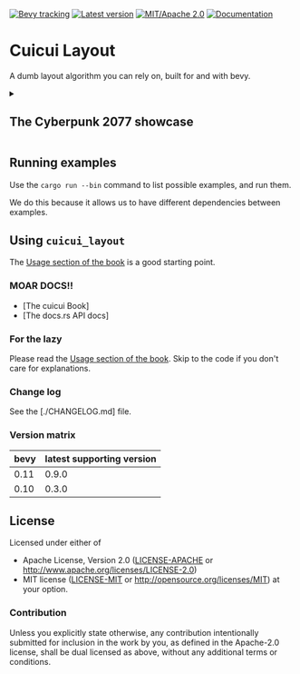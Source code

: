 [![Bevy tracking](https://img.shields.io/badge/Bevy%20tracking-released%20version-lightblue)](https://github.com/bevyengine/bevy/blob/main/docs/plugins_guidelines.md#main-branch-tracking)
[![Latest version](https://img.shields.io/crates/v/cuicui_layout.svg)](https://crates.io/crates/cuicui_layout)
[![MIT/Apache 2.0](https://img.shields.io/badge/license-MIT%2FApache-blue.svg)](./LICENSE)
[![Documentation](https://docs.rs/cuicui_layout/badge.svg)](https://docs.rs/cuicui_layout/)

# Cuicui Layout

A dumb layout algorithm you can rely on, built for and with bevy.

<details><summary><h2>The Cyberpunk 2077 showcase</h2></summary>

For some reasons, the Cyberpunk main menu has become the 7GUI of bevy, so here
is the Cyberpunk main menu using `cuicui_layout_bevy_ui`.

https://github.com/nicopap/cuicui_layout/assets/26321040/8a51f9a9-ffa7-4b60-a2ad-3947ff718e27.mp4

| **❗ Hot reloading disclaimer ❗** |
|------------------------------------|

Chirp hot reloading with `bevy_ui` components (ie: using `cuicui_layout_bevy_ui`)
is broken due to <https://github.com/bevyengine/bevy/pull/9621>.
You may want to work on a local patched version of bevy.
A workaround will probably be provided in cuicui 0.10.

### Code

```rust
use bevy::prelude::*;
use cuicui_layout_bevy_ui::UiDsl as Dsl;
use cuicui_layout::{LayoutRootCamera, dsl, dsl_functions::{px, pct, child}};

fn setup(mut cmds: Commands, serv: Res<AssetServer>) {

cmds.spawn((Camera2dBundle::default(), LayoutRootCamera));
let menu_buttons = [
    "CONTINUE",
    "NEW GAME",
    "LOAD GAME",
    "SETTINGS",
    "ADDITIONAL CONTENT",
    "CREDITS",
    "QUIT GAME",
];
let title_card = serv.load::<Image, _>("logo.png");
let bg = serv.load("background.png");
let board = serv.load("board.png");
let button = serv.load("button.png");

dsl! {
    &mut cmds.spawn_empty(),
    Root(layout(">dSaS") screen_root main_margin(100.) image(&bg)) {
        Menu(rules(px(310), pct(100)) main_margin(40.) image(&board) column) {
            TitleCard(image(&title_card) width(pct(100)))
            TitleCard2(ui(title_card) width(pct(50)))
            code(let cmds) {
                dsl!(cmds, Buttons(column height(child(2.)) width(pct(100))));
                cmds.with_children(|cmds|{
                    for n in &menu_buttons {
                        let name = format!("{n} button");
                        dsl!(
                            &mut cmds.spawn_empty(),
                            Entity(ui(*n) named(name) image(&button) height(px(33)))
                        );
                    }
                });
            }
        }
    }
};
}
```

</details>

## Running examples

Use the `cargo run --bin` command to list possible examples, and run them.

We do this because it allows us to have different dependencies between examples.

## Using `cuicui_layout`

The [Usage section of the book][book-usage] is a good starting point.

### MOAR DOCS!!

- [The cuicui Book]
- [The docs.rs API docs]

### For the lazy

Please read the [Usage section of the book][book-usage]. Skip to the code
if you don't care for explanations.

### Change log

See the [./CHANGELOG.md] file.

### Version matrix

| bevy | latest supporting version |
|------|-------|
| 0.11 | 0.9.0 |
| 0.10 | 0.3.0 |

## License

Licensed under either of

 * Apache License, Version 2.0 ([LICENSE-APACHE](licenses/LICENSE-APACHE) or http://www.apache.org/licenses/LICENSE-2.0)
 * MIT license ([LICENSE-MIT](licenses/LICENSE-MIT) or http://opensource.org/licenses/MIT)
  at your option.

### Contribution

Unless you explicitly state otherwise, any contribution intentionally
submitted for inclusion in the work by you, as defined in the
Apache-2.0 license, shall be dual licensed as above, without any
additional terms or conditions.

[book-usage]: https://nicopap.github.io/cuicui_layout/usage.html